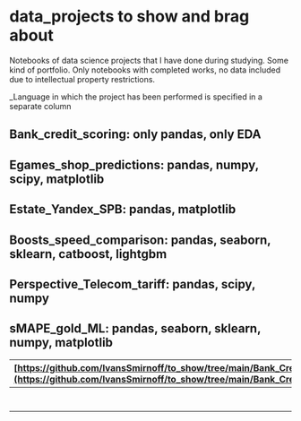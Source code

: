# data_projects to show and brag about

Notebooks of data science projects that I have done during studying. Some kind of portfolio. Only notebooks with completed works, no data included due to intellectual property restrictions.

_Language in which the project has been performed is specified in a separate column

## Bank_credit_scoring: only pandas, only EDA

## Egames_shop_predictions: pandas, numpy, scipy, matplotlib

## Estate_Yandex_SPB: pandas, matplotlib

## Boosts_speed_comparison: pandas, seaborn, sklearn, catboost, lightgbm

## Perspective_Telecom_tariff: pandas, scipy, numpy

## sMAPE_gold_ML: pandas, seaborn, sklearn, numpy, matplotlib


|[https://github.com/IvansSmirnoff/to_show/tree/main/Bank_Credit_Scoring](https://github.com/IvansSmirnoff/to_show/tree/main/Bank_Credit_Scoring)   |   |   |   |
|---|---|---|---|
|   |   |   |   |
|   |   |   |   |
|   |   |   |   |
|   |   |   |   |
|   |   |   |   |
|   |   |   |   |
|   |   |   |   |

